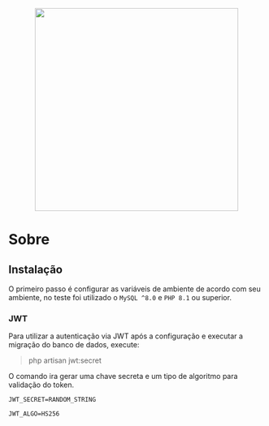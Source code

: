 <p align="center"><a href="https://laravel.com" target="_blank"><img src="https://app.tisaude.com/c/logo/10904_logo-ti.png" width="400"></a></p>

# Sobre



## Instalação

O primeiro passo é configurar as variáveis de ambiente de acordo com seu ambiente, no teste foi utilizado o `MySQL ^8.0` e `PHP 8.1` ou superior.

### JWT

Para utilizar a autenticação via JWT após a configuração e executar a migração do banco de dados, execute:

> php artisan jwt:secret

O comando ira gerar uma chave secreta e um tipo de algoritmo para validação do token.

```env
JWT_SECRET=RANDOM_STRING

JWT_ALGO=HS256
```
